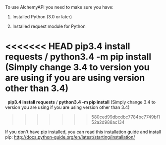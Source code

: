 To use AlchemyAPI you need to make sure you have:

1. Installed Python (3.0 or later)

2. Installed request module for Python

<<<<<<< HEAD
   **pip3.4 install requests** / **python3.4 -m pip install** (Simply change 3.4 to version you are using if you are using version other than 3.4)
=======
   **pip3.4 install requests** / **python3.4 -m pip install** (Simply change 3.4 to version you are using if you are using version other than 3.4)
>>>>>>> 580ced99dbcdbc7784bc7749bf152a2d988ac134
   
   If you don't have pip installed, you can read this installation guide and install pip: http://docs.python-guide.org/en/latest/starting/installation/
   
